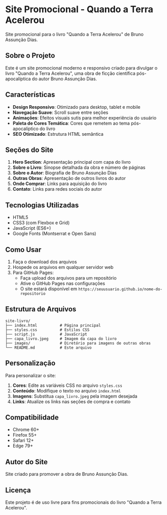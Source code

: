 # Site Promocional - Quando a Terra Acelerou

Site promocional para o livro "Quando a Terra Acelerou" de Bruno Assunção Dias.

## Sobre o Projeto

Este é um site promocional moderno e responsivo criado para divulgar o livro "Quando a Terra Acelerou", uma obra de ficção científica pós-apocalíptica do autor Bruno Assunção Dias.

## Características

- **Design Responsivo**: Otimizado para desktop, tablet e mobile
- **Navegação Suave**: Scroll suave entre seções
- **Animações**: Efeitos visuais sutis para melhor experiência do usuário
- **Paleta de Cores Temática**: Cores que remetem ao tema pós-apocalíptico do livro
- **SEO Otimizado**: Estrutura HTML semântica

## Seções do Site

1. **Hero Section**: Apresentação principal com capa do livro
2. **Sobre o Livro**: Sinopse detalhada da obra e número de páginas
3. **Sobre o Autor**: Biografia de Bruno Assunção Dias
4. **Outras Obras**: Apresentação de outros livros do autor
5. **Onde Comprar**: Links para aquisição do livro
6. **Contato**: Links para redes sociais do autor

## Tecnologias Utilizadas

- HTML5
- CSS3 (com Flexbox e Grid)
- JavaScript (ES6+)
- Google Fonts (Montserrat e Open Sans)

## Como Usar

1. Faça o download dos arquivos
2. Hospede os arquivos em qualquer servidor web
3. Para GitHub Pages:
   - Faça upload dos arquivos para um repositório
   - Ative o GitHub Pages nas configurações
   - O site estará disponível em `https://seuusuario.github.io/nome-do-repositorio`

## Estrutura de Arquivos

```
site-livro/
├── index.html          # Página principal
├── styles.css          # Estilos CSS
├── script.js           # JavaScript
├── capa_livro.jpeg     # Imagem da capa do livro
├── images/             # Diretório para imagens de outras obras
└── README.md           # Este arquivo
```

## Personalização

Para personalizar o site:

1. **Cores**: Edite as variáveis CSS no arquivo `styles.css`
2. **Conteúdo**: Modifique o texto no arquivo `index.html`
3. **Imagens**: Substitua `capa_livro.jpeg` pela imagem desejada
4. **Links**: Atualize os links nas seções de compra e contato

## Compatibilidade

- Chrome 60+
- Firefox 55+
- Safari 12+
- Edge 79+

## Autor do Site

Site criado para promover a obra de Bruno Assunção Dias.

## Licença

Este projeto é de uso livre para fins promocionais do livro "Quando a Terra Acelerou".

